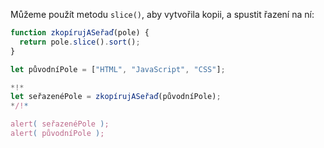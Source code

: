 Můžeme použít metodu `slice()`, aby vytvořila kopii, a spustit řazení na ní:

```js run
function zkopírujASeřaď(pole) {
  return pole.slice().sort();
}

let původníPole = ["HTML", "JavaScript", "CSS"];

*!*
let seřazenéPole = zkopírujASeřaď(původníPole);
*/!*

alert( seřazenéPole );
alert( původníPole );
```

